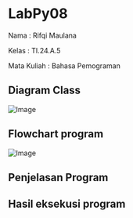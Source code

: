 # LabPy08

Nama         : Rifqi Maulana

Kelas        : TI.24.A.5

Mata Kuliah  : Bahasa Pemograman

## Diagram Class

![Image]()

## Flowchart program

![Image]()

## Penjelasan Program



## Hasil eksekusi program



